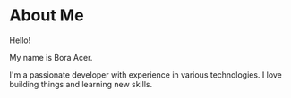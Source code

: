 # About Me

Hello! 

My name is Bora Acer. 

I'm a passionate developer with experience in various technologies. I love building things and learning new skills.